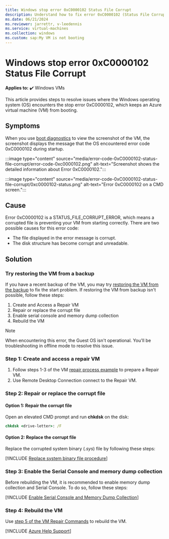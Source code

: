 ```yaml
---
title: Windows stop error 0xC0000102 Status File Corrupt
description: Understand how to fix error 0xC0000102 (Status File Corrupt) that occurs on an Azure virtual machine (VM).
ms.date: 06/21/2024
ms.reviewer: jarrettr, v-leedennis
ms.service: virtual-machines
ms.collection: windows
ms.custom: sap:My VM is not booting
---
```


# Windows stop error 0xC0000102 Status File Corrupt

**Applies to:** :heavy_check_mark: Windows VMs

This article provides steps to resolve issues where the Windows operating system (OS) encounters the stop error 0xC0000102, which keeps an Azure virtual machine (VM) from booting.

## Symptoms

When you use [boot diagnostics](/azure/virtual-machines/troubleshooting/boot-diagnostics) to view the screenshot of the VM, the screenshot displays the message that the OS encountered error code 0xC0000102 during startup.

:::image type="content" source="media/error-code-0xC0000102-status-file-corrupt/error-code-0xc0000102.png" alt-text="Screenshot shows the detailed information about Error 0xC0000102.":::

:::image type="content" source="media/error-code-0xC0000102-status-file-corrupt/0xc0000102-status.png" alt-text="Error 0xC0000102 on a CMD screen.":::

## Cause

Error 0xC0000102 is a STATUS_FILE_CORRUPT_ERROR, which means a corrupted file is preventing your VM from starting correctly. There are two possible causes for this error code:

- The file displayed in the error message is corrupt.
- The disk structure has become corrupt and unreadable.

## Solution

### Try restoring the VM from a backup

If you have a recent backup of the VM, you may try [restoring the VM from the backup](/azure/backup/backup-azure-arm-restore-vms) to fix the start problem. If restoring the VM from backup isn't possible, follow these steps:

1. Create and Access a Repair VM
2. Repair or replace the corrupt file
3. Enable serial console and memory dump collection
4. Rebuild the VM

> [!NOTE]
> When encountering this error, the Guest OS isn't operational. You'll be troubleshooting in offline mode to resolve this issue.

### Step 1: Create and access a repair VM

1. Follow steps 1-3 of the VM [repair process example](/azure/virtual-machines/troubleshooting/repair-windows-vm-using-azure-virtual-machine-repair-commands#repair-process-example) to prepare a Repair VM.
2. Use Remote Desktop Connection connect to the Repair VM.

### Step 2: Repair or replace the corrupt file

#### Option 1: Repair the corrupt file

Open an elevated CMD prompt and run **chkdsk** on the disk:

```cmd
chkdsk <drive-letter>: /F
```

#### Option 2: Replace the corrupt file

Replace the corrupted system binary (*.sys*) file by following these steps:

[!INCLUDE [Replace system binary file procedure](../../../includes/azure/virtual-machines-windows-replace-system-binary-file.md)]

### Step 3: Enable the Serial Console and memory dump collection

Before rebuilding the VM, it is recommended to enable memory dump collection and Serial Console. To do so, follow these steps:

[!INCLUDE [Enable Serial Console and Memory Dump Collection](../../../includes/azure/enable-serial-console-memory-dump-collection.md)]

### Step 4: Rebuild the VM

Use [step 5 of the VM Repair Commands](/azure/virtual-machines/troubleshooting/repair-windows-vm-using-azure-virtual-machine-repair-commands) to rebuild the VM.

[!INCLUDE [Azure Help Support](../../../includes/azure-help-support.md)]
